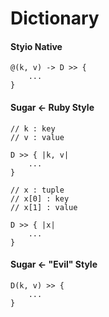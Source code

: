 # Dictionary

#### Styio Native

```
@(k, v) -> D >> {
    ...
}
```

#### Sugar <- Ruby Style

```
// k : key
// v : value

D >> { |k, v|
    ...
}

// x : tuple
// x[0] : key
// x[1] : value

D >> { |x|
    ...
}
```

#### Sugar <- "Evil" Style

```
D(k, v) >> {
    ...
}
```

